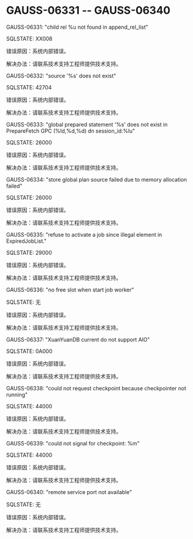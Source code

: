 # GAUSS-06331 -- GAUSS-06340<a name="ZH-CN_TOPIC_0302073573"></a>

GAUSS-06331: "child rel %u not found in append\_rel\_list"

SQLSTATE: XX008

错误原因：系统内部错误。

解决办法：请联系技术支持工程师提供技术支持。

GAUSS-06332: "source '%s' does not exist"

SQLSTATE: 42704

错误原因：系统内部错误。

解决办法：请联系技术支持工程师提供技术支持。

GAUSS-06333: "global prepared statement '%s' does not exist in PrepareFetch GPC \(%ld,%d,%d\) dn session\_id:%lu"

SQLSTATE: 26000

错误原因：系统内部错误。

解决办法：请联系技术支持工程师提供技术支持。

GAUSS-06334: "store global plan source failed due to memory allocation failed"

SQLSTATE: 26000

错误原因：系统内部错误。

解决办法：请联系技术支持工程师提供技术支持。

GAUSS-06335: "refuse to activate a job since illegal element in ExpiredJobList."

SQLSTATE: 29000

错误原因：系统内部错误。

解决办法：请联系技术支持工程师提供技术支持。

GAUSS-06336: "no free slot when start job worker"

SQLSTATE: 无

错误原因：系统内部错误。

解决办法：请联系技术支持工程师提供技术支持。

GAUSS-06337: "XuanYuanDB current do not support AIO"

SQLSTATE: 0A000

错误原因：系统内部错误。

解决办法：请联系技术支持工程师提供技术支持。

GAUSS-06338: "could not request checkpoint because checkpointer not running"

SQLSTATE: 44000

错误原因：系统内部错误。

解决办法：请联系技术支持工程师提供技术支持。

GAUSS-06339: "could not signal for checkpoint: %m"

SQLSTATE: 44000

错误原因：系统内部错误。

解决办法：请联系技术支持工程师提供技术支持。

GAUSS-06340: "remote service port not available"

SQLSTATE: 无

错误原因：系统内部错误。

解决办法：请联系技术支持工程师提供技术支持。

